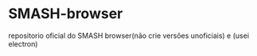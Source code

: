 # SMASH-browser
repositorio oficial do SMASH browser(não crie versões unoficiais) e (usei electron)

